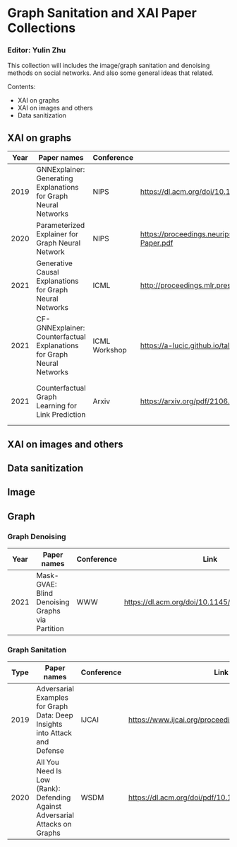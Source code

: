# Graph Sanitation and XAI Paper Collections
### Editor: Yulin Zhu
This collection will includes the image/graph sanitation and denoising methods on social networks. And also some general ideas that related.  

Contents:
- XAI on graphs
- XAI on images and others
- Data sanitization 

## XAI on graphs

| Year | Paper names | Conference | Link | Issue |
| ------ | ------ | ------ | ------ | ------ | 
|2019|GNNExplainer: Generating Explanations for Graph Neural Networks|NIPS|https://dl.acm.org/doi/10.1145/3442381.3449899 |mutual information loss + edge mask|
|2020|Parameterized Explainer for Graph Neural Network|NIPS|https://proceedings.neurips.cc/paper/2020/file/e37b08dd3015330dcbb5d6663667b8b8-Paper.pdf|reparametrization trick + binary concrete distribution|
|2021|Generative Causal Explanations for Graph Neural Networks|ICML|http://proceedings.mlr.press/v139/lin21d/lin21d.pdf|Granger causality|
|2021|CF-GNNExplainer: Counterfactual Explanations for Graph Neural Networks|ICML Workshop|https://a-lucic.github.io/talks/ICML_HILL_cfgnn.pdf|Causal + edge mask|
|2021|Counterfactual Graph Learning for Link Prediction|Arxiv|https://arxiv.org/pdf/2106.02172.pdf|data augmentation with counterfactual links|

## XAI on images and others
## Data sanitization

## Image
## Graph
### Graph Denoising

| Year | Paper names | Conference | Link | Issue |
| ------ | ------ | ------ | ------ | ------ | 
| 2021 | Mask-GVAE: Blind Denoising Graphs via Partition | WWW | https://dl.acm.org/doi/10.1145/3442381.3449899 | mincut loss + masked gvae |

### Graph Sanitation

| Type | Paper names | Conference |Link | Issue |
| ------ | ------ | ------| ------| ------|
| 2019 |Adversarial Examples for Graph Data: Deep Insights into Attack and Defense | IJCAI | https://www.ijcai.org/proceedings/2019/0669.pdf | GCN-Jaccard |
| 2020 |All You Need Is Low (Rank): Defending Against Adversarial Attacks on Graphs | WSDM | https://dl.acm.org/doi/pdf/10.1145/3336191.3371789 | GCN-SVD |
